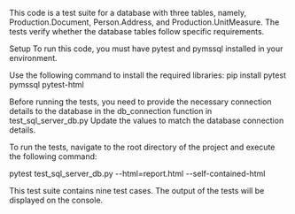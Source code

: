 This code is a test suite for a database with three tables, namely, Production.Document, Person.Address, and Production.UnitMeasure.
The tests verify whether the database tables follow specific requirements.

Setup
To run this code, you must have pytest and pymssql installed in your environment.

Use the following command to install the required libraries:
pip install pytest pymssql pytest-html


Before running the tests, you need to provide the necessary connection 
details to the database in the db_connection function in test_sql_server_db.py
Update the values to match the database connection details.

To run the tests, navigate to the root directory 
of the project and execute the following command:

 pytest test_sql_server_db.py --html=report.html --self-contained-html 

This test suite contains nine test cases.
The output of the tests will be displayed on the console. 
